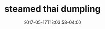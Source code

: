 ---
date: 2017-05-17T13:03:58-04:00
categories:
  - lunch
type: Appetizer
title: steamed thai dumpling
description: Marinated ground pork and shiitake mushroom wrapped in wonton skin served with asian soy dumpling sauce.
price: 7.95
---